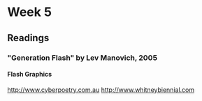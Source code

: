 # Week 5

## Readings

### "Generation Flash" by Lev Manovich, 2005

#### Flash Graphics
http://www.cyberpoetry.com.au
http://www.whitneybiennial.com
